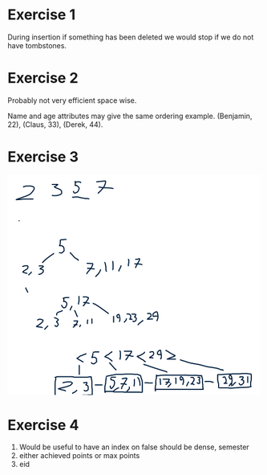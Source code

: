 # Exercise 1
During insertion if something has been deleted we would stop if we do not have tombstones.

# Exercise 2
Probably not very efficient space wise.

Name and age attributes may give the same ordering example. (Benjamin, 22), (Claus, 33), (Derek, 44).

# Exercise 3

![](exercise3.png)

# Exercise 4
1. Would be useful to have an index on false should be dense, semester
2. either achieved points or max points
3. eid

